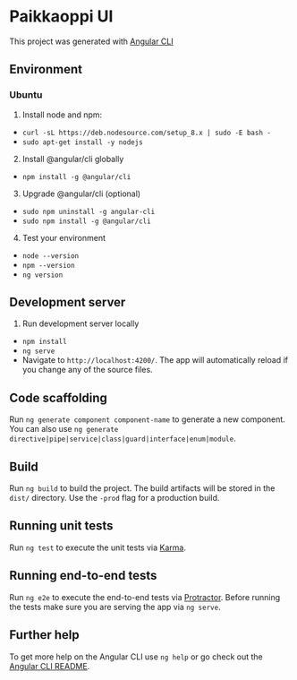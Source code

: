 # Paikkaoppi UI

This project was generated with [Angular CLI](https://github.com/angular/angular-cli)

## Environment
### Ubuntu
1. Install node and npm:
- `curl -sL https://deb.nodesource.com/setup_8.x | sudo -E bash -`
- `sudo apt-get install -y nodejs`

2. Install @angular/cli globally
- `npm install -g @angular/cli`

3. Upgrade @angular/cli (optional)
- `sudo npm uninstall -g angular-cli`
- `sudo npm install -g @angular/cli`

4. Test your environment
- `node --version`
- `npm --version`
- `ng version`

## Development server

1. Run development server locally
- `npm install`
- `ng serve`
- Navigate to `http://localhost:4200/`. The app will automatically reload if you change any of the source files.

## Code scaffolding

Run `ng generate component component-name` to generate a new component. You can also use `ng generate directive|pipe|service|class|guard|interface|enum|module`.

## Build

Run `ng build` to build the project. The build artifacts will be stored in the `dist/` directory. Use the `-prod` flag for a production build.

## Running unit tests

Run `ng test` to execute the unit tests via [Karma](https://karma-runner.github.io).

## Running end-to-end tests

Run `ng e2e` to execute the end-to-end tests via [Protractor](http://www.protractortest.org/).
Before running the tests make sure you are serving the app via `ng serve`.

## Further help

To get more help on the Angular CLI use `ng help` or go check out the [Angular CLI README](https://github.com/angular/angular-cli/blob/master/README.md).
